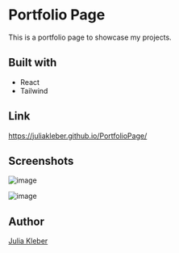 # Portfolio Page

This is a portfolio page to showcase my projects.

## Built with

- React
- Tailwind

## Link

https://juliakleber.github.io/PortfolioPage/

## Screenshots

![image](https://github.com/JuliaKleber/PortfolioPage/assets/142741980/936edea0-654e-4d59-9fcc-f89c5c99c11e)

![image](https://github.com/JuliaKleber/PortfolioPage/assets/142741980/3ff4dc50-b30c-42be-8692-260c85fe7515)

## Author

[Julia Kleber](https://github.com/JuliaKleber)







